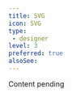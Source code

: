 ```yaml
---
title: SVG
icon: SVG
type:
 - designer
level: 3
preferred: true
alsoSee:
---
```


Content pending
